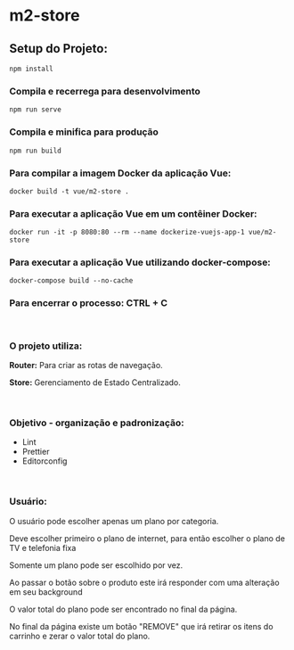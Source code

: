 # m2-store

## Setup do Projeto:
```
npm install
```

### Compila e recerrega para desenvolvimento
```
npm run serve
```

### Compila e minifica para produção
```
npm run build
```

### Para compilar a imagem Docker da aplicação Vue:
```
docker build -t vue/m2-store .
```

### Para executar a aplicação Vue em um contêiner Docker:
```
docker run -it -p 8080:80 --rm --name dockerize-vuejs-app-1 vue/m2-store
```

### Para executar a aplicação Vue utilizando docker-compose:
```
docker-compose build --no-cache
```

### Para encerrar o processo: CTRL + C

<br />

### O projeto utiliza:

 <p> <strong>Router:</strong> Para criar as rotas de navegação. </p>
 
 <p> <strong>Store:</strong> Gerenciamento de Estado Centralizado. </p>

<br />

### Objetivo - organização e padronização:

- Lint
- Prettier
- Editorconfig

<br />

### Usuário:

 <p> O usuário pode escolher apenas um plano por categoria. <p>

 <p> Deve escolher primeiro o plano de internet, para então escolher o plano de TV e telefonia fixa <p>
 
 <p> Somente um plano pode ser escolhido por vez. <p>
 
 <p> Ao passar o botão sobre o produto este irá responder com uma alteração em seu background </p> 

 <p> O valor total do plano pode ser encontrado no final da página. </p>
 
 <p> No final da página existe um botão "REMOVE" que irá retirar os itens do carrinho e zerar o valor total do plano. </p>

